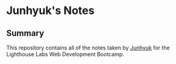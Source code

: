 # Junhyuk's Notes
## Summary
This repository contains all of the notes taken by [Junhyuk](https://github.com/pos03142ap) for the Lighthouse Labs Web Development Bootcamp.
